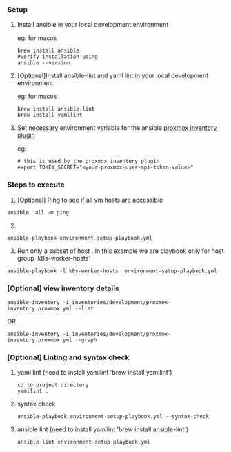 
### Setup 
1. Install ansible in your local development environment

    eg: for macos
    ```
    brew install ansible
    #verify installation using
    ansible --version
    ```
2. [Optional]Install ansible-lint and yaml lint in your local development environment

    eg: for macos
    ```
    brew install ansible-lint 
    brew install yamllint
    ```
3. Set necessary environment variable for the ansible [proxmox inventory plugin](https://docs.ansible.com/ansible/latest/collections/community/general/proxmox_inventory.html)

    eg: 
    ```
    # this is used by the proxmox inventory plugin
    export TOKEN_SECRET="<your-proxmox-user-api-token-value>"
    ```

### Steps to execute
1. [Optional] Ping to see if all vm hosts are accessible 
```
ansible  all -m ping
```
2. 
```
ansible-playbook environment-setup-playbook.yml
```

3. Run only a subset of host . In this example we are playbook only for host group 'k8s-worker-hosts'
```
ansible-playbook -l k8s-worker-hosts  environment-setup-playbook.yml
```
### [Optional] view inventory details

```
ansible-inventory -i inventories/development/proxmox-inventory.proxmox.yml --list
```
OR
```
ansible-inventory -i inventories/development/proxmox-inventory.proxmox.yml --graph
```

### [Optional] Linting and syntax check

1. yaml lint (need to install yamllint 'brew install yamllint')
    ```
	cd to project directory 
	yamllint .
    ```
2. syntax check
    ```
	ansible-playbook environment-setup-playbook.yml --syntax-check
    ```
3. ansible lint (need to install yamllint 'brew install ansible-lint')
    ```
	ansible-lint environment-setup-playbook.yml
    ```